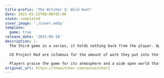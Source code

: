 ```yaml
---
title-prefix: 'The Witcher 3: Wild Hunt'
date: 2023-02-21T00:00+02:00
state: completed
cover_image: './cover.webp'
template:
  game: true
release_date: '2015-05-18'
description: |-
  The third game in a series, it holds nothing back from the player. Open world adventures of the renowned monster slayer Geralt of Rivia are now even on a larger scale. Following the source material more accurately, this time Geralt is trying to find the child of the prophecy, Ciri while making a quick coin from various contracts on the side. Great attention to the world building above all creates an immersive story, where your decisions will shape the world around you.

  CD Project Red are infamous for the amount of work they put into their games, and it shows, because aside from classic third-person action RPG base game they provided 2 massive DLCs with unique questlines and 16 smaller DLCs, containing extra quests and items.

  Players praise the game for its atmosphere and a wide open world that finds the balance between fantasy elements and realistic and believable mechanics, and the game deserved numerous awards for every aspect of the game, from music to direction.
original_url: https://thewitcher.com/en/witcher3
---
```

